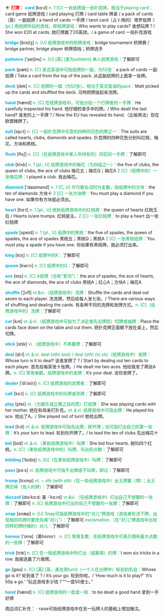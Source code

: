 ☀ <font color="red">**打牌：**</font>
<font color="sky blue">**card**</font> [kɑːd] 
<font color="#00b050">n. 1 [C] 一张纸牌或一张扑克牌，相当于playing card：</font>card game 纸牌游戏 / card playing 打牌 / card table 牌桌 / a pack of cards（英）一副纸牌 / a hand of cards 一手牌 / tarot card（占卜用的）塔罗纸牌 <font color="#00b050">2 [pl.] 用纸牌所玩的游戏，即纸牌游戏：</font>Who wants to play cards? 谁想玩牌？/ She won £20 at cards. 她打牌赢了20英镑。/ a game of card 一局扑克游戏

<font color="sky blue">**bridge**</font> [brɪdӡ] 
<font color="#00b050">n. [U] 纸牌游戏中的桥牌游戏：</font>bridge tournament 桥牌赛 / bridge partner, bridge player 桥牌搭档；桥牌选手

<font color="sky blue">**patience**</font> ['peiʃns] 
<font color="#00b050">n. [U] [英] [美为solitaire] 单人纸牌游戏：</font>了解即可

<font color="sky blue">**pack**</font> [pæk] 
<font color="#00b050">n. [C] 英式英语中可指纸牌的一副，为52张：</font>a pack of cards 一副纸牌 / Take a card from the top of the pack. 从这副纸牌的上面拿一张牌。
           
<font color="sky blue">**deck**</font> [dek]
<font color="#00b050">n. [C] 纸牌的一幅（为52张）。相当于英式英语的pack：</font>Matt picked up the cards and shuffled the deck. 马特把牌拢起来洗牌。
 
<font color="sky blue">**hand**</font> [hænd] 
<font color="#00b050">n. [C] 在纸牌游戏中，可指分给一个打牌者的一手牌：</font>He carefully inspected his hand. 他仔细检查手中的牌。/ Who dealt the last hand? 谁发的上一手牌？/ Now the EU has revealed its hand.（比喻用法）现在欧盟摊牌了。

<font color="sky blue">**suit**</font> [sju:t] 
<font color="#00b050">n. [C] 一副扑克牌中任意的四种同花色的牌之一：</font>The suits are called hearts, clubs, diamonds and spades. 扑克牌的四种花色分别叫红桃、梅花、方块和黑桃。
           
<font color="sky blue">**flush**</font> [flʌʃ]
<font color="#00b050">n. [C]（在纸牌游戏中某人所持有的）同花的一手牌：</font>了解即可
 
<font color="sky blue">**club**</font> [klʌb] 
<font color="#00b050">n. 1 [pl., U] 纸牌游戏中的梅花（为四组之一）：</font>the five of clubs, the queen of clubs, the ace of clubs 梅花五；梅花Q；梅花A <font color="#00b050">2 [C]（纸牌中的）一张梅花牌：</font>I played a club. 我出梅花。

<font color="sky blue">**diamond**</font> ['daɪəmənd] 
<font color="#00b050">n. 1 [C, U] 作可数名词时为复数，指纸牌中的方块：</font>the ten of diamonds 方块十 <font color="#00b050">2 [C] 一张方块牌：</font>You must play a diamond if you have one. 如果你有方块就必须出。 

<font color="sky blue">**heart**</font> [hɑːt] 
<font color="#00b050">n. 1 [pl., U] 统称纸牌游戏中的红桃牌：</font>the queen of hearts 红桃王后 / Hearts is/are trumps. 红桃是主。<font color="#00b050">2 [C] 一张红桃牌：</font>to play a heart 出一张红桃牌

<font color="sky blue">**spade**</font> [speɪd] 
<font color="#00b050">n. 1 [pl., U] 纸牌中的黑桃：</font>the five of spades, the queen of spades, the ace of spades 黑桃五；黑桃Q；黑桃A <font color="#00b050">2 [C] 一张黑桃纸牌：</font>You must play a spade if you have one. 你如果有黑桃牌，就必须打出来。

<font color="sky blue">**king**</font> [kɪŋ] 
<font color="#00b050">n. [C] 纸牌中的K：</font>了解即可

<font color="sky blue">**queen**</font> [kwi:n] 
<font color="#00b050">n. [C] 纸牌中的Q：</font>了解即可
           
<font color="sky blue">**ace**</font> [eɪs]
<font color="#00b050">n. [C] A纸牌（亦称“爱司”）：</font>the ace of spades, the ace of hearts, the ace of diamonds, the ace of clubs 黑桃A；红心A；方块A；梅花A
           
<font color="sky blue">**shuffle**</font> [ˈʃʌfl]
<font color="#00b050">vt.&vi.（纸牌游戏中）洗牌：</font>Shuffle the cards and deal out seven to each player. 洗洗牌，然后给每人发七张。/ There are various ways of shuffling and dealing the cards. 有各种不同的洗牌和发牌方式。<font color="#00b050">n. [C]（纸牌游戏中的）洗牌：</font>了解即可

<font color="sky blue">**cut**</font> [kʌt] 
<font color="#00b050">vt.＆vi.（纸牌游戏中可指为了决定谁先出牌而）切牌或抽牌：</font>Place the cards face down on the table and cut them. 把扑克牌正面朝下放在桌上，然后切牌。

<font color="sky blue">**stick**</font> [stɪk] 
<font color="#00b050">vi.（纸牌游戏中）不再要牌：</font>了解即可

<font color="sky blue">**deal**</font> [di:l] 
<font color="#00b050">vt.＆vi. deal (sth) (out) / deal (sth) (to sb)（纸牌游戏中）发牌：</font>Whose turn is it to deal? 该谁发牌了？/ Start by dealing out ten cards to each player. 首先给每家发十张牌。/ He dealt me two aces. 他给我发了两张A牌。<font color="#00b050">n. [C] 常用单数，纸牌游戏中的发牌：</font>It’s your deal. 该你发牌了。
           
<font color="sky blue">**dealer**</font> [ˈdi:lə(r)]
<font color="#00b050">n. [C] 纸牌游戏的发牌者：</font>了解即可

<font color="sky blue">**call**</font> [kɔ:l] 
<font color="#00b050">n. [C] 纸牌游戏中的叫牌或吊牌：</font>了解即可

<font color="sky blue">**play**</font> [pleɪ] 
<font color="#00b050">vt.（为娱乐或比赛之目的而）打纸牌：</font>She was playing cards with her mother. 她在和母亲打扑克。<font color="#00b050">vt.＆vi. 纸牌游戏中可指出牌：</font>He played his ace. 他出了A。/ She played out of turn! 她抢出牌。

<font color="sky blue">**lead**</font> [li:d] 
<font color="#00b050">vt.＆vi. 纸牌游戏中可指先出牌，即开牌；也可指打出自己的第一张牌：</font>It’s your turn to lead. 轮到你开牌了。/ to lead the ten of clubs 先出梅花十

<font color="sky blue">**bid**</font> [bɪd] 
<font color="#00b050">vt.＆vi.（某些纸牌游戏中）叫牌：</font>She bid four hearts. 她叫四个红桃。<font color="#00b050">n. [C]（某些纸牌游戏中的）叫牌，叫出的点数：</font>了解即可
           
<font color="sky blue">**bidding**</font> [ˈbɪdɪŋ]
<font color="#00b050">n. [U]（在某些纸牌游戏中）叫牌：</font>了解即可
 
<font color="sky blue">**pass**</font> [pɑːs] 
<font color="#00b050">vi. 纸牌游戏中可指不出牌或不叫牌，即过：</font>了解即可
                    
<font color="sky blue">**trump**</font> [trʌmp]
<font color="#00b050">vt. ~ sth (with sth)（在一些纸牌游戏中）出王牌赢（牌）；出王牌压掉（他人的牌）：</font>了解即可
             
<font color="sky blue">**discard**</font> [dɪsˈkɑ:d; 美 -ˈkɑ:rd]
<font color="#00b050">vt.&vi.（在纸牌游戏中）打出自己不想要的一张牌：</font>了解即可 <font color="#00b050">n. [C] 纸牌游戏中打出的自己不想要的一张牌：</font>了解即可

<font color="sky blue">**snap**</font> [snæp]
<font color="#00b050">n. [U] Snap可指纸牌游戏中的“对儿”牌游戏（游戏者轮流下牌，出现相同的牌时要抢先喊“对儿”）：</font>了解即可 <font color="#00b050">exclamation.（在“对儿”牌游戏中出现同样的牌时喊的）对儿：</font>了解即可

<font color="sky blue">**honour**</font> ['ɒnə]（美honor）
<font color="#00b050">n. [C] 常用复数，在纸牌游戏中可表示拥有最大点数的一些牌：</font>了解即可

<font color="sky blue">**trick**</font> [trɪk] 
<font color="#00b050">n. [C] 在一局纸牌游戏中所打出（或赢得）的牌：</font>I won six tricks in a row. 我接连赢了六墩牌。

<font color="sky blue">**go**</font> [ɡəʊ] 
<font color="#00b050">n. [C] [英] [英，美也用turn]（一个人在出牌中）轮到的机会：</font>Whose go is it? 轮到谁了？/ It’s your go. 轮到你啦。/ ‘How much is it to play?’ ‘It’s 50p a go.’ “玩这游戏多少钱？”“一盘50便士。”

<font color="sky blue">**hand**</font> [hænd] 
<font color="#00b050">n. [C] 纸牌游戏的一盘或一局：</font>to be dealt a good hand 拿到一手好牌

周边词汇补充：
· raise可指纸牌游戏中在另一玩牌人的基础上增加赌注。
